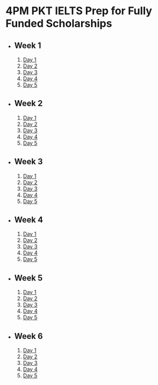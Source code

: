 # 4PM PKT IELTS Prep for Fully Funded Scholarships

- ## Week 1

   1. [Day 1](https://www.facebook.com/iCodeguru/videos/1309003363623961)
   2. [Day 2](https://www.facebook.com/iCodeguru/videos/630015736152605)
   3. [Day 3](https://www.facebook.com/iCodeguru/videos/482071381599490)
   4. [Day 4](https://www.facebook.com/iCodeguru/videos/1335766634440710)
   5. [Day 5](https://www.facebook.com/iCodeguru/videos/574667298774476)

- ## Week 2

   1. [Day 1](https://www.facebook.com/iCodeguru/videos/592044903543638)
   2. [Day 2](https://www.facebook.com/iCodeguru/videos/3264088327100557)
   3. [Day 3](https://www.facebook.com/iCodeguru/videos/3020824674758446)
   4. [Day 4](https://www.facebook.com/iCodeguru/videos/601023082876774)
   5. [Day 5](https://www.facebook.com/iCodeguru/videos/2046866172443475)

- ## Week 3

   1. [Day 1](https://www.facebook.com/iCodeguru/videos/583527191123193)
   2. [Day 2](https://www.facebook.com/iCodeguru/videos/1810107516455717)
   3. [Day 3](https://www.facebook.com/iCodeguru/videos/956384506460560)
   4. [Day 4](https://www.facebook.com/iCodeguru/videos/1601873357091343)
   5. [Day 5](https://www.facebook.com/watch/?v=3469828153325986)

- ## Week 4

   1. [Day 1](https://www.facebook.com/iCodeguru/videos/2737684596404467)
   2. [Day 2](https://www.facebook.com/iCodeguru/videos/596452246584263)
   3. [Day 3](https://www.facebook.com/iCodeguru/videos/1778202002973162)
   4. [Day 4](https://www.facebook.com/iCodeguru/videos/622109260401471)
   5. [Day 5](https://www.facebook.com/iCodeguru/videos/930631145718246)

- ## Week 5

   1. [Day 1](https://www.facebook.com/iCodeguru/videos/643632298347404)
   2. [Day 2](https://www.facebook.com/iCodeguru/videos/1125529155969220)
   3. [Day 3](https://www.facebook.com/iCodeguru/videos/636605765515511)
   4. [Day 4](https://www.facebook.com/iCodeguru/videos/28569521349359522)
   5. [Day 5](https://www.facebook.com/watch/?v=945482291036378)

- ## Week 6

   1. [Day 1](https://www.facebook.com/iCodeguru/videos/1148041806915823)
   2. [Day 2](https://www.facebook.com/iCodeguru/videos/612847621608099)
   3. [Day 3](https://www.facebook.com/watch/?v=555274447568205)
   4. [Day 4](https://www.facebook.com/iCodeguru/videos/480584311787401)
   5. [Day 5](https://www.facebook.com/iCodeguru/videos/1281894096442428)

<!-- - ## Week 

   1. [Day 1]()
   2. [Day 2]()
   3. [Day 3]()
   4. [Day 4]()
   5. [Day 5]() -->